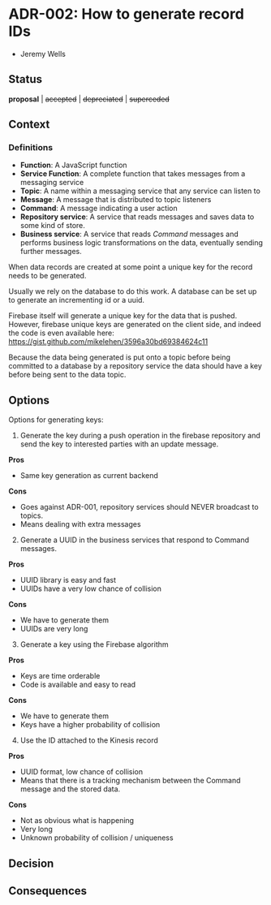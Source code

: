 # ADR-002: How to generate record IDs

* Jeremy Wells

## Status

**proposal** | ~~accepted~~ | ~~depreciated~~ | ~~superceded~~

## Context

### Definitions

* **Function**: A JavaScript function
* **Service Function**: A complete function that takes messages from a 
messaging service
* **Topic**: A name within a messaging service that any service can listen to
* **Message**: A message that is distributed to topic listeners
* **Command**: A message indicating a user action
* **Repository service**: A service that reads messages and saves data to some
kind of store.
* **Business service**: A service that reads *Command* messages and performs business logic transformations on the data, eventually sending further messages.

When data records are created at some point a unique key for the record needs to be generated.

Usually we rely on the database to do this work. A database can be set up to generate an incrementing id or a uuid.

Firebase itself will generate a unique key for the data that is pushed. However, firebase unique keys are generated on the client side, and indeed the code is even available here: https://gist.github.com/mikelehen/3596a30bd69384624c11

Because the data being generated is put onto a topic before being committed to a database by a repository service the data should have a key before being sent to the data topic.

## Options

Options for generating keys:

1. Generate the key during a push operation in the firebase repository and send the key to interested parties with an update message.

**Pros**
* Same key generation as current backend

**Cons**
* Goes against ADR-001, repository services should NEVER broadcast to topics.
* Means dealing with extra messages

2. Generate a UUID in the business services that respond to Command messages.

**Pros**
* UUID library is easy and fast
* UUIDs have a very low chance of collision

**Cons**
* We have to generate them
* UUIDs are very long

3. Generate a key using the Firebase algorithm

**Pros**
* Keys are time orderable
* Code is available and easy to read

**Cons**
* We have to generate them
* Keys have a higher probability of collision

4. Use the ID attached to the Kinesis record

**Pros**
* UUID format, low chance of collision
* Means that there is a tracking mechanism between the Command message and the stored data.

**Cons**
* Not as obvious what is happening
* Very long
* Unknown probability of collision / uniqueness

## Decision

## Consequences

